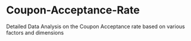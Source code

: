 # Coupon-Acceptance-Rate
Detailed Data Analysis on the Coupon Acceptance rate based on various factors and dimensions
